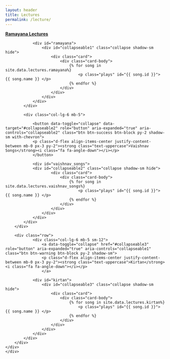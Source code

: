 ```yaml
---
layout: header
title: Lectures
permalink: /lecture/
---
```


<div class="container py-5">
		<div class="py-5">
			<div class="row">
				<div class="col-lg-6 mb-5 sm-12">
					<a data-toggle="collapse" href="#collapseable1" role="button" aria-expanded="true" aria-controls="collapseable1" class="btn btn-primary btn-block py-2 shadow-sm">
					<p class="d-flex align-items-center justify-content-between mb-0 px-3 py-2"><strong class="text-uppercase">Ramayana Lectures</strong><i class="fa fa-angle-down"></i></p>
					</a>

				<div id="ramayana">
					<div id="collapseable1" class="collapse shadow-sm hide">
						<div class="card">
							<div class="card-body">
								{% for song in site.data.lectures.ramayana%}
									<p class="plays" id="{{ song.id }}"> {{ song.name }} </p>
								{% endfor %}
							</div>
						</div>
					</div>
				</div>	
			</div>

			<div class="col-lg-6 mb-5">

				<button data-toggle="collapse" data-target="#collapseable2" role="button" aria-expanded="true" aria-controls="collapseable2" class="btn btn-success btn-block py-2 shadow-sm with-chevron">
				<p class="d-flex align-items-center justify-content-between mb-0 px-3 py-2"><strong class="text-uppercase">Vaishnav Songs</strong><i class="fa fa-angle-down"></i></p>
				</button>

				<div id="vaishnav_songs">
				<div id="collapseable2" class="collapse shadow-sm hide">
						<div class="card">
							<div class="card-body">
								{% for song in site.data.lectures.vaishnav_songs%}
									<p class="plays" id="{{ song.id }}"> {{ song.name }} </p>
								{% endfor %}
							</div>
						</div>
					</div>
				</div>
			</div>
		</div>

		<div class="row">
				<div class="col-lg-6 mb-5 sm-12">
					<a data-toggle="collapse" href="#collapseable3" role="button" aria-expanded="true" aria-controls="collapseable1" class="btn btn-warning btn-block py-2 shadow-sm">
					<p class="d-flex align-items-center justify-content-between mb-0 px-3 py-2"><strong class="text-uppercase">Kirtan</strong><i class="fa fa-angle-down"></i></p>
					</a>

				<div id="kirtan">
					<div id="collapseable3" class="collapse shadow-sm hide">
						<div class="card">
							<div class="card-body">
								{% for song in site.data.lectures.kirtan%}
									<p class="plays" id="{{ song.id }}"> {{ song.name }} </p>
								{% endfor %}
							</div>
						</div>
					</div>
				</div>	
			</div>
		</div>
	</div>
	</div>

<script type="text/javascript" src="https://code.jquery.com/jquery-3.3.1.min.js"></script>
<script type="text/javascript" src="https://cdnjs.cloudflare.com/ajax/libs/twitter-bootstrap/4.3.1/js/bootstrap.bundle.min.js"></script>
<script type="text/javascript" src="https://cdnjs.cloudflare.com/ajax/libs/jquery-migrate/3.3.1/jquery-migrate.min.js"></script>

<script type="text/javascript" src="../assets/js/lecture.js"></script>